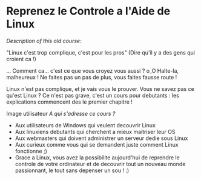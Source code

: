 # Reprenez le Controle a l'Aide de Linux 

*Description of this old course:*

"Linux c'est trop complique, c'est pour les pros"
(Dire qu'il y a des gens qui croient ca !)

... Comment ca... c'est ce que vous croyez vous aussi ? o_O 
Halte-la, malheureux ! Ne faites pas un pas de plus, vous faites fausse route !

Linux n'est pas complique, et je vais vous le prouver.
Vous ne savez pas ce qu'est Linux ? Ce n'est pas grave, c'est un cours pour debutants : les explications commencent des le premier chapitre !

Image utilisateur
*A qui s'adresse ce cours ?*

* Aux utilisateurs de Windows qui veulent decouvrir Linux
* Aux linuxiens debutants qui cherchent a mieux maitriser leur OS
* Aux webmasters qui doivent administrer un serveur dedie sous Linux
* Aux curieux comme vous qui se demandent juste comment Linux fonctionne ;)
* Grace a Linux, vous avez la possibilite aujourd'hui de reprendre le controle de votre ordinateur et de decouvrir tout un nouveau monde passionnant, le tout sans depenser un sou ! :)